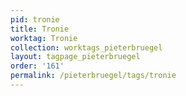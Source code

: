 ```yaml
---
pid: tronie
title: Tronie
worktag: Tronie
collection: worktags_pieterbruegel
layout: tagpage_pieterbruegel
order: '161'
permalink: /pieterbruegel/tags/tronie
---
```

